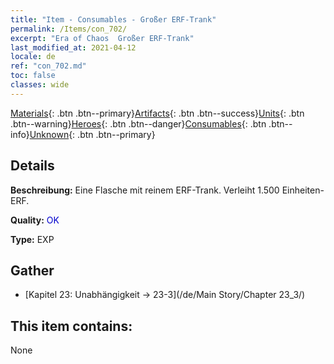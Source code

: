 ```yaml
---
title: "Item - Consumables - Großer ERF-Trank"
permalink: /Items/con_702/
excerpt: "Era of Chaos  Großer ERF-Trank"
last_modified_at: 2021-04-12
locale: de
ref: "con_702.md"
toc: false
classes: wide
---
```

 [Materials](/de/Items/){: .btn .btn--primary}[Artifacts](/de/Items/Artifacts/){: .btn .btn--success}[Units](/de/Items/Units/){: .btn .btn--warning}[Heroes](/de/Items/Heroes/){: .btn .btn--danger}[Consumables](/de/Items/Consumables/){: .btn .btn--info}[Unknown](/de/Items/Unknown/){: .btn .btn--primary}

## Details
 **Beschreibung:** Eine Flasche mit reinem ERF-Trank. Verleiht 1.500 Einheiten-ERF.

 **Quality:** <span style="color: #0000CD">OK</span>

 **Type:** EXP

## Gather

*    [Kapitel 23: Unabhängigkeit -> 23-3](/de/Main Story/Chapter 23_3/) 

## This item contains:

  None

